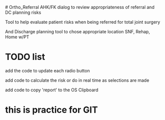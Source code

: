 ﻿﻿﻿# Ortho_ReferralAHK/FK dialog to review appropriateness of referral and DC planning risksTool to help evaluate patient risks when being referred for total joint surgeryAnd Discharge planning tool to chose appropriate location SNF, Rehap, Home w/PT# TODO list add the code to update each radio button add code to calculate the risk or do in real time as selections are made add code to copy 'report' to the OS Clipboard  # this is practice for GIT